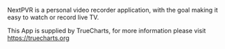 NextPVR is a personal video recorder application, with the goal making it easy to watch or record live TV.

This App is supplied by TrueCharts, for more information please visit https://truecharts.org
